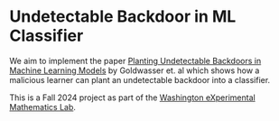 # Undetectable Backdoor in ML Classifier

We aim to implement the paper [Planting Undetectable Backdoors in Machine Learning Models](https://arxiv.org/abs/2204.06974) by Goldwasser et. al which shows how a malicious learner can plant an undetectable backdoor into a classifier.

This is a Fall 2024 project as part of the [Washington eXperimental Mathematics Lab](https://wxml.math.washington.edu/).
